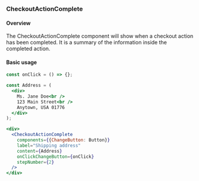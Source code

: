 ### CheckoutActionComplete

#### Overview
The CheckoutActionComplete component will show when a checkout action has been completed. It is a summary of the information inside the completed action.

#### Basic usage
```jsx
const onClick = () => {};

const Address = (
  <div>
    Ms. Jane Doe<br />
    123 Main Street<br />
    Anytown, USA 01776
  </div>
);

<div>
  <CheckoutActionComplete
    components={{ChangeButton: Button}}
    label="Shipping address"
    content={Address}
    onClickChangeButton={onClick}
    stepNumber={2}
  />
</div>
```
